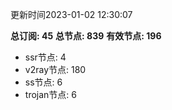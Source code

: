 更新时间2023-01-02 12:30:07

**总订阅: 45**
**总节点: 839**
**有效节点: 196**
- ssr节点: 4
- v2ray节点: 180
- ss节点: 6
- trojan节点: 6
